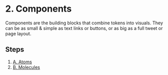 # 2. Components

Components are the building blocks that combine tokens into visuals.
They can be as small & simple as text links or buttons, or as big as a full tweet or page layout.

## Steps

1. [A. Atoms](./a-atoms.md)
1. [B. Molecules](./b-molecules.md)
